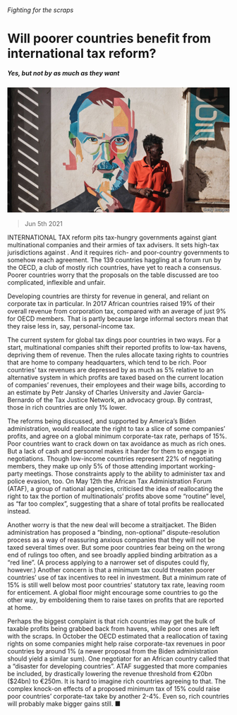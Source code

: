 ###### Fighting for the scraps

# Will poorer countries benefit from international tax reform? 

##### Yes, but not by as much as they want 

![image](images/20210605_FNP003_0.jpg) 

> Jun 5th 2021 

INTERNATIONAL TAX reform pits tax-hungry governments against giant multinational companies and their armies of tax advisers. It sets high-tax jurisdictions against . And it requires rich- and poor-country governments to somehow reach agreement. The 139 countries haggling at a forum run by the OECD, a club of mostly rich countries, have yet to reach a consensus. Poorer countries worry that the proposals on the table discussed are too complicated, inflexible and unfair.

Developing countries are thirsty for revenue in general, and reliant on corporate tax in particular. In 2017 African countries raised 19% of their overall revenue from corporation tax, compared with an average of just 9% for OECD members. That is partly because large informal sectors mean that they raise less in, say, personal-income tax.


The current system for global tax dings poor countries in two ways. For a start, multinational companies shift their reported profits to low-tax havens, depriving them of revenue. Then the rules allocate taxing rights to countries that are home to company headquarters, which tend to be rich. Poor countries’ tax revenues are depressed by as much as 5% relative to an alternative system in which profits are taxed based on the current location of companies’ revenues, their employees and their wage bills, according to an estimate by Petr Jansky of Charles University and Javier Garcia-Bernardo of the Tax Justice Network, an advocacy group. By contrast, those in rich countries are only 1% lower.

The reforms being discussed, and supported by America’s Biden administration, would reallocate the right to tax a slice of some companies’ profits, and agree on a global minimum corporate-tax rate, perhaps of 15%. Poor countries want to crack down on tax avoidance as much as rich ones. But a lack of cash and personnel makes it harder for them to engage in negotiations. Though low-income countries represent 22% of negotiating members, they make up only 5% of those attending important working-party meetings. Those constraints apply to the ability to administer tax and police evasion, too. On May 12th the African Tax Administration Forum (ATAF), a group of national agencies, criticised the idea of reallocating the right to tax the portion of multinationals’ profits above some “routine” level, as “far too complex”, suggesting that a share of total profits be reallocated instead.

Another worry is that the new deal will become a straitjacket. The Biden administration has proposed a “binding, non-optional” dispute-resolution process as a way of reassuring anxious companies that they will not be taxed several times over. But some poor countries fear being on the wrong end of rulings too often, and see broadly applied binding arbitration as a “red line”. (A process applying to a narrower set of disputes could fly, however.) Another concern is that a minimum tax could threaten poorer countries’ use of tax incentives to reel in investment. But a minimum rate of 15% is still well below most poor countries’ statutory tax rate, leaving room for enticement. A global floor might encourage some countries to go the other way, by emboldening them to raise taxes on profits that are reported at home.

Perhaps the biggest complaint is that rich countries may get the bulk of taxable profits being grabbed back from havens, while poor ones are left with the scraps. In October the OECD estimated that a reallocation of taxing rights on some companies might help raise corporate-tax revenues in poor countries by around 1% (a newer proposal from the Biden administration should yield a similar sum). One negotiator for an African country called that a “disaster for developing countries”. ATAF suggested that more companies be included, by drastically lowering the revenue threshold from €20bn ($24bn) to €250m. It is hard to imagine rich countries agreeing to that. The complex knock-on effects of a proposed minimum tax of 15% could raise poor countries’ corporate-tax take by another 2-4%. Even so, rich countries will probably make bigger gains still. ■

